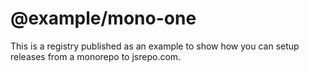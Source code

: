 # @example/mono-one

This is a registry published as an example to show how you can setup releases from a monorepo to jsrepo.com.